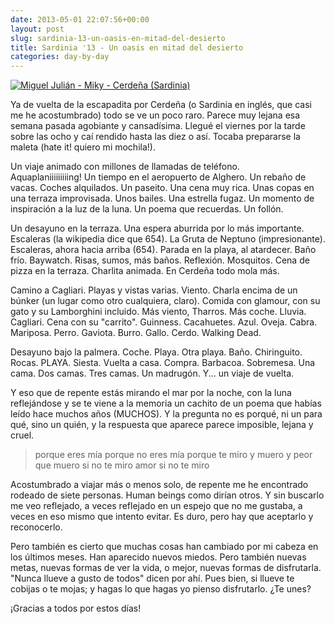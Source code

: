 ```yaml
---
date: 2013-05-01 22:07:56+00:00
layout: post
slug: sardinia-13-un-oasis-en-mitad-del-desierto
title: Sardinia '13 - Un oasis en mitad del desierto
categories: day-by-day
---
```


[![Miguel Julián - Miky - Cerdeña (Sardinia)](http://blog.migueljulian.com/wp-content/uploads/Foto-01-05-13-23-01-10.jpg)](http://blog.migueljulian.com/wp-content/uploads/Foto-01-05-13-23-01-10.jpg)


Ya de vuelta de la escapadita por Cerdeña (o Sardinia en inglés, que casi me he acostumbrado) todo se ve un poco raro. Parece muy lejana esa semana pasada agobiante y cansadísima. Llegué el viernes por la tarde sobre las ocho y caí rendido hasta las diez o así. Tocaba prepararse la maleta (hate it! quiero mi mochila!).

Un viaje animado con millones de llamadas de teléfono. Aquaplaniiiiiiiiing! Un tiempo en el aeropuerto de Alghero. Un rebaño de vacas. Coches alquilados. Un paseito. Una cena muy rica. Unas copas en una terraza improvisada. Unos bailes. Una estrella fugaz. Un momento de inspiración a la luz de la luna. Un poema que recuerdas. Un follón.

Un desayuno en la terraza. Una espera aburrida por lo más importante. Escaleras (la wikipedia dice que 654). La Gruta de Neptuno (impresionante). Escaleras, ahora hacia arriba (654). Parada en la playa, al atardecer. Baño frío. Baywatch. Risas, sumos, más baños. Reflexión. Mosquitos. Cena de pizza en la terraza. Charlita animada. En Cerdeña todo mola más.

Camino a Cagliari. Playas y vistas varias. Viento. Charla encima de un búnker (un lugar como otro cualquiera, claro). Comida con glamour, con su gato y su Lamborghini incluido. Más viento, Tharros. Más coche. Lluvia. Cagliari. Cena con su "carrito". Guinness. Cacahuetes. Azul. Oveja. Cabra. Mariposa. Perro. Gaviota. Burro. Gallo. Cerdo. Walking Dead.

Desayuno bajo la palmera. Coche. Playa. Otra playa. Baño. Chiringuito. Rocas. PLAYA. Siesta. Vuelta a casa. Compra. Barbacoa. Sobremesa. Una cama. Dos camas. Tres camas. Un madrugón. Y... un viaje de vuelta.

Y eso que de repente estás mirando el mar por la noche, con la luna reflejándose y se te viene a la memoria un cachito de un poema que habías leído hace muchos años (MUCHOS). Y la pregunta no es porqué, ni un para qué, sino un quién, y la respuesta que aparece parece imposible, lejana y cruel.


> porque eres mía
porque no eres mía
porque te miro y muero
y peor que muero
si no te miro amor
si no te miro


Acostumbrado a viajar más o menos solo, de repente me he encontrado rodeado de siete personas. Human beings como dirían otros. Y sin buscarlo me veo reflejado, a veces reflejado en un espejo que no me gustaba, a veces en eso mismo que intento evitar. Es duro, pero hay que aceptarlo y reconocerlo.

Pero también es cierto que muchas cosas han cambiado por mi cabeza en los últimos meses. Han aparecido nuevos miedos. Pero también nuevas metas, nuevas formas de ver la vida, o mejor, nuevas formas de disfrutarla. "Nunca llueve a gusto de todos" dicen por ahí. Pues bien, si llueve te cobijas o te mojas; y hagas lo que hagas yo pienso disfrutarlo. ¿Te unes?

¡Gracias a todos por estos días!
